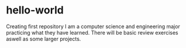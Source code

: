 # hello-world
Creating first repository
I am a computer science and engineering major practicing what they have learned.
There will be basic review exercises aswell as some larger projects.
